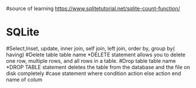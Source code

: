 #source of learning
https://www.sqlitetutorial.net/sqlite-count-function/
# SQLite
#Select,Inset, update, inner join, self join, left join, order by, group by( having)
#Delete table table name *DELETE statement allows you to delete one row, multiple rows, and all rows in a table.
#Drop table table name *DROP TABLE statement deletes the table from the database and the file on disk completely
#case statement 
  where condition action
  else action
  end name of colum
